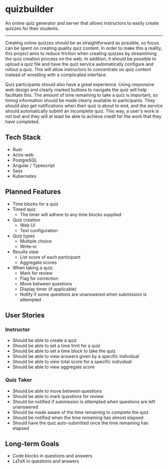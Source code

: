 # quizbuilder
An online quiz generator and server that allows instructors to easily create quizzes for their students.

---

Creating online quizzes should be as straightforward as possible, so focus can be spent on creating quality quiz content. In order to make this a reality, this project aims to reduce friction when creating quizzes by streamlining the quiz creation process on the web. In addition, it should be possible to upload a quiz file and have the quiz service automatically configure and rollout a quiz. This will allow instructors to concentrate on quiz content instead of wrestling with a complicated interface.

Quiz participants should also have a great experience. Using responsive web design and clearly marked buttons to navigate the quiz will help facilitate this. The amount of time remaining to take a quiz is important, so timing information should be made clearly available to participants. They should also get notifications when their quiz is about to end, and the service should automatically submit an incomplete quiz. This way, a user's work is not lost and they will at least be able to achieve credit for the work that they have completed.

## Tech Stack
* Rust
* Actix-web
* PostgreSQL
* Angular / Typescript
* Sass
* Kubernetes

## Planned Features
* Time blocks for a quiz
* Timed quiz
  * The timer will adhere to any time blocks supplied
* Quiz creation
  * Web UI
  * Text configuration
* Quiz types
  * Multiple choice
  * Write-in
* Results view
  * List score of each participant
  * Aggregate scores
* When taking a quiz:
  * Mark for review
  * Flag for correction
  * Move between questions
  * Display timer (if applicable)
  * Notify if some questions are unanswered when submission is attempted

## User Stories
### Instructor
* Should be able to create a quiz
* Should be able to set a time limit for a quiz
* Should be able to set a time block to take the quiz
* Should be able to view answers given by a specific individual
* Should be able to view total score for a specific individual
* Should be able to view aggregate score

### Quiz Taker
* Should be able to move between questions
* Should be able to mark questions for review
* Should be notified if submission is attempted when questions are left unanswered
* Should be made aware of the time remaining to complete the quiz
* Should be notified when the time remaining has almost elapsed
* Should have the quiz auto-submitted once the time remaining has elapsed

## Long-term Goals
* Code blocks in questions and answers
* LaTeX in questions and answers
